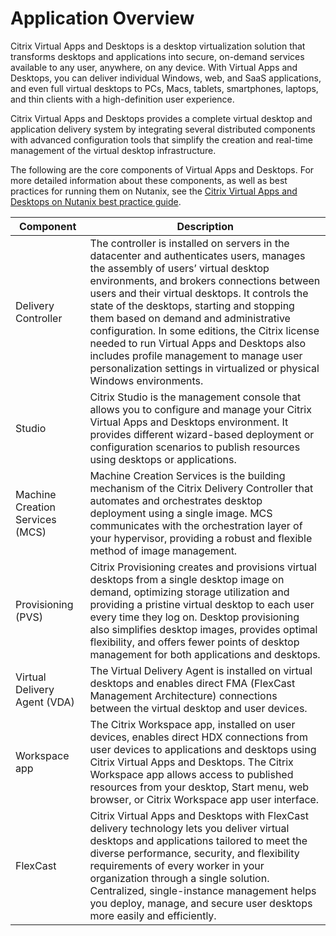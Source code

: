 # Application Overview

Citrix Virtual Apps and Desktops is a desktop virtualization solution that transforms desktops and applications into secure, on-demand services available to any user, anywhere, on any device. With Virtual Apps and Desktops, you can deliver individual Windows, web, and SaaS applications, and even full virtual desktops to PCs, Macs, tablets, smartphones, laptops, and thin clients with a high-definition user experience.

Citrix Virtual Apps and Desktops provides a complete virtual desktop and application delivery system by integrating several distributed components with advanced configuration tools that simplify the creation and real-time management of the virtual desktop infrastructure.

The following are the core components of Virtual Apps and Desktops. For more detailed information about these components, as well as best practices for running them on Nutanix, see the [Citrix Virtual Apps and Desktops on Nutanix best practice guide](https://portal.nutanix.com/page/documents/solutions/details?targetId=BP-2079-Citrix-Virtual-Apps-and-Desktops:BP-2079-Citrix-Virtual-Apps-and-Desktops).

| Component | Description |
| --- | --- | 
| Delivery Controller | The controller is installed on servers in the datacenter and authenticates users, manages the assembly of users’ virtual desktop environments, and brokers connections between users and their virtual desktops. It controls the state of the desktops, starting and stopping them based on demand and administrative configuration. In some editions, the Citrix license needed to run Virtual Apps and Desktops also includes profile management to manage user personalization settings in virtualized or physical Windows environments. | 
| Studio | Citrix Studio is the management console that allows you to configure and manage your Citrix Virtual Apps and Desktops environment. It provides different wizard-based deployment or configuration scenarios to publish resources using desktops or applications. | 
| Machine Creation Services (MCS) | Machine Creation Services is the building mechanism of the Citrix Delivery Controller that automates and orchestrates desktop deployment using a single image. MCS communicates with the orchestration layer of your hypervisor, providing a robust and flexible method of image management. | 
| Provisioning (PVS) | Citrix Provisioning creates and provisions virtual desktops from a single desktop image on demand, optimizing storage utilization and providing a pristine virtual desktop to each user every time they log on. Desktop provisioning also simplifies desktop images, provides optimal flexibility, and offers fewer points of desktop management for both applications and desktops. | 
| Virtual Delivery Agent (VDA) | The Virtual Delivery Agent is installed on virtual desktops and enables direct FMA (FlexCast Management Architecture) connections between the virtual desktop and user devices. | 
| Workspace app | The Citrix Workspace app, installed on user devices, enables direct HDX connections from user devices to applications and desktops using Citrix Virtual Apps and Desktops. The Citrix Workspace app allows access to published resources from your desktop, Start menu, web browser, or Citrix Workspace app user interface. | 
| FlexCast | Citrix Virtual Apps and Desktops with FlexCast delivery technology lets you deliver virtual desktops and applications tailored to meet the diverse performance, security, and flexibility requirements of every worker in your organization through a single solution. Centralized, single-instance management helps you deploy, manage, and secure user desktops more easily and efficiently. | 

